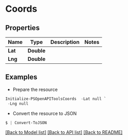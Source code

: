 # Coords
## Properties

Name | Type | Description | Notes
------------ | ------------- | ------------- | -------------
**Lat** | **Double** |  | 
**Lng** | **Double** |  | 

## Examples

- Prepare the resource
```powershell
Initialize-PSOpenAPIToolsCoords  -Lat null `
 -Lng null
```

- Convert the resource to JSON
```powershell
$ | Convert-ToJSON
```

[[Back to Model list]](../README.md#documentation-for-models) [[Back to API list]](../README.md#documentation-for-api-endpoints) [[Back to README]](../README.md)

